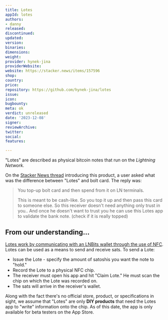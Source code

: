 ```yaml
---
title: Lotes
appId: lotes
authors:
- danny
released: 
discontinued: 
updated: 
version: 
binaries: 
dimensions: 
weight: 
provider: hynek-jina
providerWebsite: 
website: https://stacker.news/items/157596
shop: 
country: 
price: 
repository: https://github.com/hynek-jina/lotes
issue: 
icon: 
bugbounty: 
meta: ok
verdict: unreleased
date: '2023-12-08'
signer: 
reviewArchive: 
twitter: 
social: 
features: 

---
```


"Lotes" are described as physical bitcoin notes that run on the *Lightning Network.*

On the [Stacker News thread](https://stacker.news/items/157596) introducing this product, a user asked what was the difference between "Lotes" and bolt card. The reply was:

> You top-up bolt card and then spend from it on LN terminals.
>
> This is meant to be cash-like. So you top it up and then pass this card to someone else. So this receiver doesn't need anything only trust in you.. And once he doesn't want to trust you he can use this Lotes app to validate the bank note. (check if it is really topped) 


## From our understanding...

[Lotes work by communicating with an LNBits wallet through the use of NFC](https://www.youtube.com/watch?v=_cQutic0CX0). Lotes can be used as a means to send and receive sats. To send a Lote:

- Issue the Lote - specify the amount of satoshis you want the note to "hold."
- Record the Lote to a physical NFC chip.
- The receiver must open his app and hit "Claim Lote." He must scan the chip on which the Lote was recorded on.
- The sats will arrive in the receiver's wallet.

Along with the fact there's no official store, product, or specifications in sight, we assume that "Lotes" are only **DIY products** that need the Lotes app to "write" information onto the chip. As of this date, the app is only available for beta testers on the App Store.
